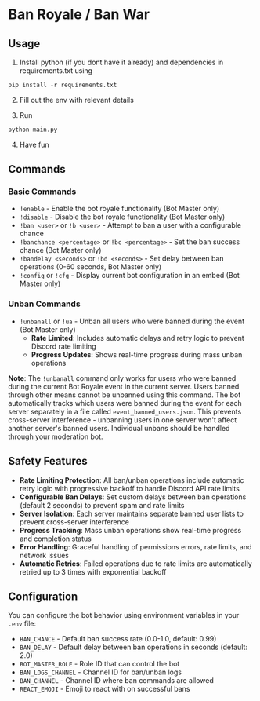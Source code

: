 # Ban Royale / Ban War

## Usage

1. Install python (if you dont have it already) and dependencies in requirements.txt using
```python
pip install -r requirements.txt
``` 

2. Fill out the env with relevant details

3. Run
```python
python main.py
```

4. Have fun

## Commands

### Basic Commands
- `!enable` - Enable the bot royale functionality (Bot Master only)
- `!disable` - Disable the bot royale functionality (Bot Master only)
- `!ban <user>` or `!b <user>` - Attempt to ban a user with a configurable chance
- `!banchance <percentage>` or `!bc <percentage>` - Set the ban success chance (Bot Master only)
- `!bandelay <seconds>` or `!bd <seconds>` - Set delay between ban operations (0-60 seconds, Bot Master only)
- `!config` or `!cfg` - Display current bot configuration in an embed (Bot Master only)

### Unban Commands
- `!unbanall` or `!ua` - Unban all users who were banned during the event (Bot Master only)
  - **Rate Limited**: Includes automatic delays and retry logic to prevent Discord rate limiting
  - **Progress Updates**: Shows real-time progress during mass unban operations

**Note**: The `!unbanall` command only works for users who were banned during the current Bot Royale event in the current server. Users banned through other means cannot be unbanned using this command. The bot automatically tracks which users were banned during the event for each server separately in a file called `event_banned_users.json`. This prevents cross-server interference - unbanning users in one server won't affect another server's banned users. Individual unbans should be handled through your moderation bot.

## Safety Features

- **Rate Limiting Protection**: All ban/unban operations include automatic retry logic with progressive backoff to handle Discord API rate limits
- **Configurable Ban Delays**: Set custom delays between ban operations (default 2 seconds) to prevent spam and rate limits
- **Server Isolation**: Each server maintains separate banned user lists to prevent cross-server interference
- **Progress Tracking**: Mass unban operations show real-time progress and completion status
- **Error Handling**: Graceful handling of permissions errors, rate limits, and network issues
- **Automatic Retries**: Failed operations due to rate limits are automatically retried up to 3 times with exponential backoff

## Configuration

You can configure the bot behavior using environment variables in your `.env` file:

- `BAN_CHANCE` - Default ban success rate (0.0-1.0, default: 0.99)
- `BAN_DELAY` - Default delay between ban operations in seconds (default: 2.0)
- `BOT_MASTER_ROLE` - Role ID that can control the bot
- `BAN_LOGS_CHANNEL` - Channel ID for ban/unban logs
- `BAN_CHANNEL` - Channel ID where ban commands are allowed
- `REACT_EMOJI` - Emoji to react with on successful bans